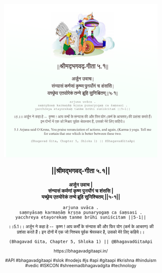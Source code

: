 <img src="../../asset/BG_5_1.png"/>
<center><h2>||श्रीमद्‍भगवद्‍-गीता ५.१||</h2>
<h3>अर्जुन उवाच |<br/>संन्यासं कर्मणां कृष्ण पुनर्योगं च शंससि |<br/>यच्छ्रेय एतयोरेकं तन्मे ब्रूहि सुनिश्चितम् ||५-१||</h3>
<pre>arjuna uvāca .<br/>saṃnyāsaṃ karmaṇāṃ kṛṣṇa punaryogaṃ ca śaṃsasi .<br/>yacchreya etayorekaṃ tanme brūhi suniścitam ||5-1||</pre>
<p>।।5.1।। अर्जुन ने कहा हे --  कृष्ण ! आप कर्मों के संन्यास की और फिर योग (कर्म के आचरण) की प्रशंसा करते हैं। इन दोनों में एक जो निश्चय पूर्वक श्रेयस्कर है, उसको मेरे लिए कहिये।।</p>
<pre>(Bhagavad Gita, Chapter 5, Shloka 1) || @BhagavadGitaApi</pre><p>https://bhagavadgitaapi.in/</p><p>#API #bhagavadgitaapi #slok #nodejs #js #api #gitaapi #krishna #hinduism #vedic #ISKCON #shreemadbhagavadgita #technology</p></center>
